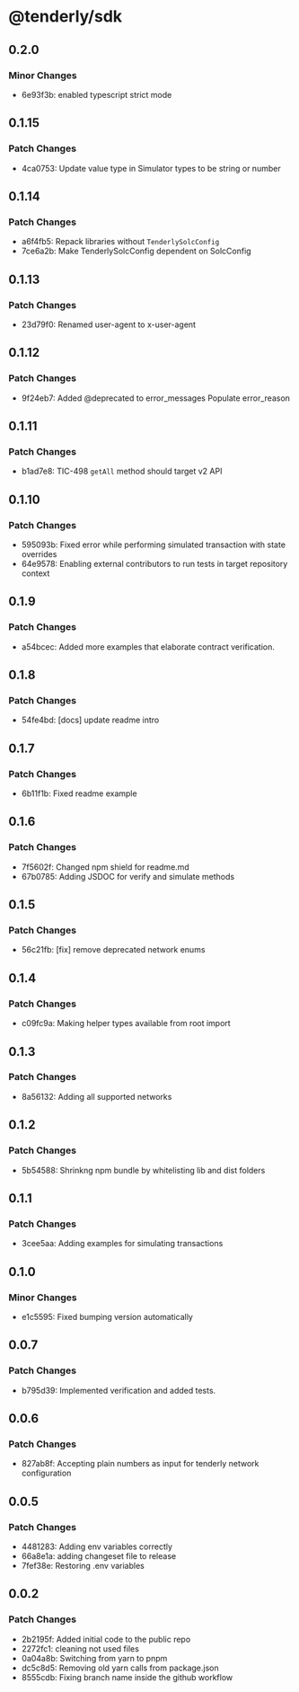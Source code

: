 # @tenderly/sdk

## 0.2.0

### Minor Changes

- 6e93f3b: enabled typescript strict mode

## 0.1.15

### Patch Changes

- 4ca0753: Update value type in Simulator types to be string or number

## 0.1.14

### Patch Changes

- a6f4fb5: Repack libraries without `TenderlySolcConfig`
- 7ce6a2b: Make TenderlySolcConfig dependent on SolcConfig

## 0.1.13

### Patch Changes

- 23d79f0: Renamed user-agent to x-user-agent

## 0.1.12

### Patch Changes

- 9f24eb7: Added @deprecated to error_messages
  Populate error_reason

## 0.1.11

### Patch Changes

- b1ad7e8: TIC-498 `getAll` method should target v2 API

## 0.1.10

### Patch Changes

- 595093b: Fixed error while performing simulated transaction with state overrides
- 64e9578: Enabling external contributors to run tests in target repository context

## 0.1.9

### Patch Changes

- a54bcec: Added more examples that elaborate contract verification.

## 0.1.8

### Patch Changes

- 54fe4bd: [docs] update readme intro

## 0.1.7

### Patch Changes

- 6b11f1b: Fixed readme example

## 0.1.6

### Patch Changes

- 7f5602f: Changed npm shield for readme.md
- 67b0785: Adding JSDOC for verify and simulate methods

## 0.1.5

### Patch Changes

- 56c21fb: [fix] remove deprecated network enums

## 0.1.4

### Patch Changes

- c09fc9a: Making helper types available from root import

## 0.1.3

### Patch Changes

- 8a56132: Adding all supported networks

## 0.1.2

### Patch Changes

- 5b54588: Shrinkng npm bundle by whitelisting lib and dist folders

## 0.1.1

### Patch Changes

- 3cee5aa: Adding examples for simulating transactions

## 0.1.0

### Minor Changes

- e1c5595: Fixed bumping version automatically

## 0.0.7

### Patch Changes

- b795d39: Implemented verification and added tests.

## 0.0.6

### Patch Changes

- 827ab8f: Accepting plain numbers as input for tenderly network configuration

## 0.0.5

### Patch Changes

- 4481283: Adding env variables correctly
- 66a8e1a: adding changeset file to release
- 7fef38e: Restoring .env variables

## 0.0.2

### Patch Changes

- 2b2195f: Added initial code to the public repo
- 2272fc1: cleaning not used files
- 0a04a8b: Switching from yarn to pnpm
- dc5c8d5: Removing old yarn calls from package.json
- 8555cdb: Fixing branch name inside the github workflow
